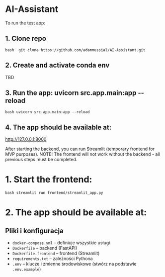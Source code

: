 # AI-Assistant

To run the test app:
## 1. Clone repo
`bash  git clone https://github.com/adammussial/AI-Assistant.git`

## 2. Create and activate conda env
TBD

## 3. Run the app: uvicorn src.app.main:app --reload
`bash uvicorn src.app.main:app --reload`

## 4. The app should be available at:
http://127.0.0.1:8000

After starting the backend, you can run Streamlit (temporary frontend for MVP purposes).
NOTE! The frontend will not work without the backend - all previous steps must be completed.
# 1. Start the frontend:
`bash streamlit run frontend/streamlit_app.py`
# 2. The app should be available at:

## Pliki i konfiguracja
- `docker-compose.yml` – definiuje wszystkie usługi
- `Dockerfile` – backend (FastAPI)
- `Dockerfile.frontend` – frontend (Streamlit)
- `requirements.txt` – zależności Pythona
- `.env` – klucze i zmienne środowiskowe (stwórz na podstawie `.env.example`)

